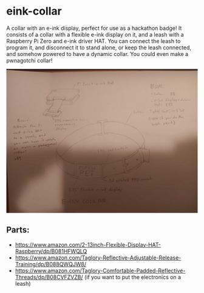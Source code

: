 # eink-collar
A collar with an e-ink display, perfect for use as a hackathon badge! It consists of a collar with a flexible e-ink display on it, and a 
leash with a Raspberry Pi Zero and e-ink driver HAT. You can connect the leash to program it, and disconnect it to stand alone, or keep the leash connected, and somehow powered to have a dynamic collar.
You could even make a pwnagotchi collar!

![](images/concept.png)

## Parts:
- https://www.amazon.com/2-13inch-Flexible-Display-HAT-Raspberry/dp/B081HFWQLQ
- https://www.amazon.com/Taglory-Reflective-Adjustable-Release-Training/dp/B088QWQJW8/
- https://www.amazon.com/Taglory-Comfortable-Padded-Reflective-Threads/dp/B08CVFZVZB/ (if you want to put the electronics on a leash)
